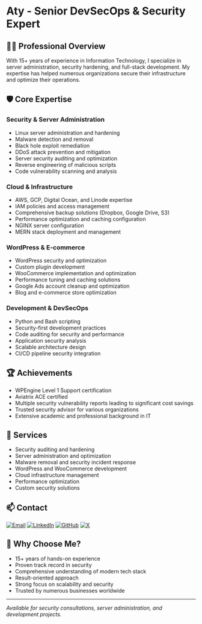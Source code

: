 # Aty - Senior DevSecOps & Security Expert

## 👨‍💻 Professional Overview

With 15+ years of experience in Information Technology, I specialize in server administration, security hardening, and full-stack development. My expertise has helped numerous organizations secure their infrastructure and optimize their operations.

## 🛡️ Core Expertise

### Security & Server Administration
- Linux server administration and hardening
- Malware detection and removal
- Black hole exploit remediation
- DDoS attack prevention and mitigation
- Server security auditing and optimization
- Reverse engineering of malicious scripts
- Code vulnerability scanning and analysis

### Cloud & Infrastructure
- AWS, GCP, Digital Ocean, and Linode expertise
- IAM policies and access management
- Comprehensive backup solutions (Dropbox, Google Drive, S3)
- Performance optimization and caching configuration
- NGINX server configuration
- MERN stack deployment and management

### WordPress & E-commerce
- WordPress security and optimization
- Custom plugin development
- WooCommerce implementation and optimization
- Performance tuning and caching solutions
- Google Ads account cleanup and optimization
- Blog and e-commerce store optimization

### Development & DevSecOps
- Python and Bash scripting
- Security-first development practices
- Code auditing for security and performance
- Application security analysis
- Scalable architecture design
- CI/CD pipeline security integration

## 🏆 Achievements
- WPEngine Level 1 Support certification
- Aviatrix ACE certified
- Multiple security vulnerability reports leading to significant cost savings
- Trusted security advisor for various organizations
- Extensive academic and professional background in IT

## 🔧 Services
- Security auditing and hardening
- Server administration and optimization
- Malware removal and security incident response
- WordPress and WooCommerce development
- Cloud infrastructure management
- Performance optimization
- Custom security solutions

## 📫 Contact
[![Email](https://img.shields.io/badge/Email-atyinfosec@gmail.com-red?logo=gmail&logoColor=white)](mailto:atyinfosec@gmail.com)
[![LinkedIn](https://img.shields.io/badge/LinkedIn-@quinji-blue?logo=linkedin&logoColor=white)](https://www.linkedin.com/in/quinji/)
[![GitHub](https://img.shields.io/badge/GitHub-atyinfosec-orange?logo=github&logoColor=white)](https://github.com/atyinfosec)
[![X](https://img.shields.io/badge/X-atyinfosec-black?logo=x&logoColor=white)](https://x.com/atyinfosec)

## 🤝 Why Choose Me?
- 15+ years of hands-on experience
- Proven track record in security
- Comprehensive understanding of modern tech stack
- Result-oriented approach
- Strong focus on scalability and security
- Trusted by numerous businesses worldwide

---

*Available for security consultations, server administration, and development projects.*